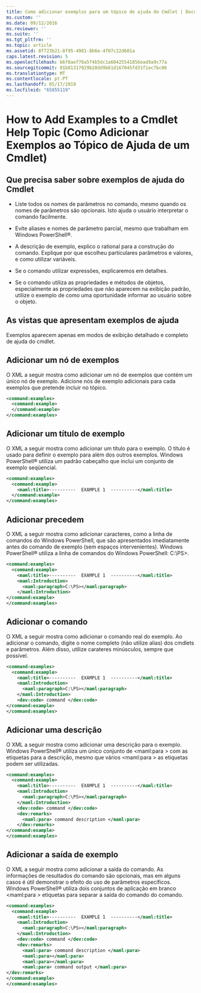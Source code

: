 ```yaml
---
title: Como adicionar exemplos para um tópico de ajuda do Cmdlet | Documentos da Microsoft
ms.custom: ''
ms.date: 09/12/2016
ms.reviewer: ''
ms.suite: ''
ms.tgt_pltfrm: ''
ms.topic: article
ms.assetid: 8f723b21-8f95-4981-8b6e-4f07c22d601a
caps.latest.revision: 5
ms.openlocfilehash: b6f8aef76a5f4b5dc1a60425541856ead9a9c77a
ms.sourcegitcommit: 01b81317029b28dd9b61d167045fd31f1ec7bc06
ms.translationtype: MT
ms.contentlocale: pt-PT
ms.lasthandoff: 05/17/2019
ms.locfileid: "65855119"
---
```

# <a name="how-to-add-examples-to-a-cmdlet-help-topic"></a>How to Add Examples to a Cmdlet Help Topic (Como Adicionar Exemplos ao Tópico de Ajuda de um Cmdlet)

## <a name="things-to-know-about-examples-in-cmdlet-help"></a>Que precisa saber sobre exemplos de ajuda do Cmdlet

- Liste todos os nomes de parâmetros no comando, mesmo quando os nomes de parâmetros são opcionais. Isto ajuda o usuário interpretar o comando facilmente.

- Evite aliases e nomes de parâmetro parcial, mesmo que trabalham em Windows PowerShell®.

- A descrição de exemplo, explico o rational para a construção do comando. Explique por que escolheu particulares parâmetros e valores, e como utilizar variáveis.

- Se o comando utilizar expressões, explicaremos em detalhes.

- Se o comando utiliza as propriedades e métodos de objetos, especialmente as propriedades que não aparecem na exibição padrão, utilize o exemplo de como uma oportunidade informar ao usuário sobre o objeto.

## <a name="help-views-that-display-examples"></a>As vistas que apresentam exemplos de ajuda

Exemplos aparecem apenas em modos de exibição detalhado e completo de ajuda do cmdlet.

## <a name="adding-an-examples-node"></a>Adicionar um nó de exemplos

O XML a seguir mostra como adicionar um nó de exemplos que contém um único nó de exemplo. Adicione nós de exemplo adicionais para cada exemplos que pretende incluir no tópico.

```xml
<command:examples>
  <command:example>
  </command:example>
</command:examples>
```

## <a name="adding-an-example-title"></a>Adicionar um título de exemplo

O XML a seguir mostra como adicionar um título para o exemplo. O título é usado para definir o exemplo para além dos outros exemplos. Windows PowerShell® utiliza um padrão cabeçalho que inclui um conjunto de exemplo seqüencial.

```xml
<command:examples>
  <command:example>
    <maml:title>----------  EXAMPLE 1  ----------</maml:title>
  </command:example>
</command:examples>
```

## <a name="adding-preceding-characters"></a>Adicionar precedem

O XML a seguir mostra como adicionar caracteres, como a linha de comandos do Windows PowerShell, que são apresentados imediatamente antes do comando de exemplo (sem espaços intervenientes). Windows PowerShell® utiliza a linha de comandos do Windows PowerShell: C:\PS>.

```xml
<command:examples>
  <command:example>
    <maml:title>----------  EXAMPLE 1  ----------</maml:title>
    <maml:Introduction>
      <maml:paragraph>C:\PS></maml:paragraph>
    </maml:Introduction>
</command:example>
</command:examples>
```

## <a name="adding-the-command"></a>Adicionar o comando

O XML a seguir mostra como adicionar o comando real do exemplo. Ao adicionar o comando, digite o nome completo (não utilize alias) dos cmdlets e parâmetros. Além disso, utilize carateres minúsculos, sempre que possível.

```xml
<command:examples>
  <command:example>
    <maml:title>----------  EXAMPLE 1  ----------</maml:title>
    <maml:Introduction>
      <maml:paragraph>C:\PS></maml:paragraph>
    </maml:Introduction>
    <dev:code> command </dev:code>
</command:example>
</command:examples>
```

## <a name="adding-a-description"></a>Adicionar uma descrição

O XML a seguir mostra como adicionar uma descrição para o exemplo. Windows PowerShell® utiliza um único conjunto de \<maml:para > com as etiquetas para a descrição, mesmo que vários \<maml:para > as etiquetas podem ser utilizadas.

```xml
<command:examples>
  <command:example>
    <maml:title>----------  EXAMPLE 1  ----------</maml:title>
    <maml:Introduction>
      <maml:paragraph>C:\PS></maml:paragraph>
    </maml:Introduction>
    <dev:code> command </dev:code>
    <dev:remarks>
      <maml:para> command description </maml:para>
    </dev:remarks>
</command:example>
</command:examples>
```

## <a name="adding-example-output"></a>Adicionar a saída de exemplo

O XML a seguir mostra como adicionar a saída do comando. As informações de resultados do comando são opcionais, mas em alguns casos é útil demonstrar o efeito do uso de parâmetros específicos. Windows PowerShell® utiliza dois conjuntos de aplicação em branco \<maml:para > etiquetas para separar a saída do comando do comando.

```xml
<command:examples>
  <command:example>
    <maml:title>----------  EXAMPLE 1  ----------</maml:title>
    <maml:Introduction>
      <maml:paragraph>C:\PS></maml:paragraph>
    </maml:Introduction>
    <dev:code> command </dev:code>
    <dev:remarks>
      <maml:para> command description </maml:para>
      <maml:para></maml:para>
      <maml:para></maml:para>
      <maml:para> command output </maml:para>
</dev:remarks>
</command:example>
</command:examples>
```